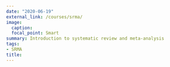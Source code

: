 ```yaml
---
date: "2020-06-19"
external_link: /courses/srma/
image:
  caption: 
  focal_point: Smart
summary: Introduction to systematic review and meta-analysis
tags:
- SRMA
title: 
---
```

